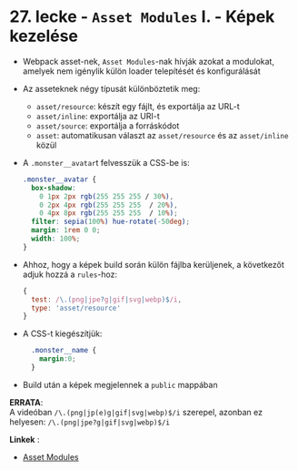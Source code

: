 # 27. lecke - `Asset Modules` I. - Képek kezelése
- Webpack asset-nek, `Asset Modules`-nak hívják azokat a modulokat, amelyek nem igénylik külön loader telepítését és konfigurálását
- Az asseteknek négy típusát különböztetik meg:
  - `asset/resource`: készít egy fájlt, és exportálja az URL-t
  - `asset/inline`: exportálja az URI-t
  - `asset/source`: exportálja a forráskódot
  - `asset`: automatikusan választ az `asset/resource` és az `asset/inline` közül
- A `.monster__avatar`t felvesszük a CSS-be is:

  ```css
  .monster__avatar {
    box-shadow:
      0 1px 2px rgb(255 255 255 / 30%),
      0 2px 4px rgb(255 255 255  / 20%),
      0 4px 8px rgb(255 255 255  / 10%);
    filter: sepia(100%) hue-rotate(-50deg);
    margin: 1rem 0 0;
    width: 100%;
  }
  ```

- Ahhoz, hogy a képek build során külön fájlba kerüljenek, a következőt adjuk hozzá a `rules`-hoz:  

  ```javascript
  {
    test: /\.(png|jpe?g|gif|svg|webp)$/i,
    type: 'asset/resource'
  }
  ```

- A CSS-t kiegészítjük:
  
  ```css
    .monster__name {
      margin:0;
    }
  ```

- Build után a képek megjelennek a `public` mappában  
  
**ERRATA**:   
A videóban `/\.(png|jp(e)g|gif|svg|webp)$/i` szerepel, azonban ez helyesen: `/\.(png|jpe?g|gif|svg|webp)$/i`  

**Linkek** :
- [Asset Modules](https://webpack.js.org/guides/asset-modules/#root)
